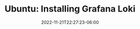---
title: "Ubuntu: Installing Grafana Loki"
date: 2022-11-21T22:27:23-06:00
description: "Notes for installing Grafana Loki on Ubuntu Server 22.04"
draft: true
tags: ["linux"]
type: post
showTableOfContents: true
---